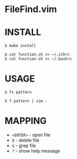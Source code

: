 
FileFind.vim
============

INSTALL
=======

    $ make install

    $ cat function.sh >> ~/.zshrc
    $ cat function.sh >> ~/.bashrc

USAGE
=====

    $ fv pattern 

    $ f pattern | vim -

MAPPING
=======

- `<ENTER>` - open file
- `D`       - delete file
- `G`       - grep file
- `?`       - show help message


